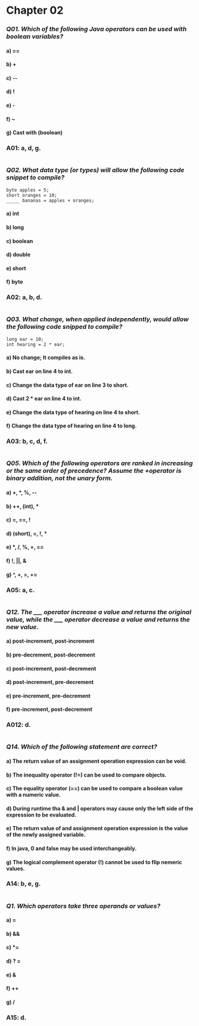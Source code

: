 # Chapter 02  
###  _Q01. Which of the following Java operators can be used with boolean variables?_ 
#### a) ==
#### b) +
#### c) --
#### d) !
#### e) -
#### f) ~
#### g) Cast with (boolean)
### A01: a, d, g.
#
### *Q02. What data type (or types) will allow the following code snippet to compile?*
```
byte apples = 5;
short oranges = 10;
_____ bananas = apples + oranges;
```
#### a) int
#### b) long 
#### c) boolean
#### d) double 
#### e) short
#### f) byte

### A02: a, b, d.

#
### *Q03. What change, when applied independently, would allow the following code snipped to compile?*

```
long ear = 10;
int hearing = 2 * ear;
```
 

#### a) No change; It compiles as is.
#### b) Cast ear on line 4 to int. 
#### c) Change the data type of ear on line 3 to short.
#### d) Cast 2 * ear on line 4 to int. 
#### e) Change the data type of hearing on line 4 to short.
#### f) Change the data type of hearing on line 4 to long.

### A03: b, c, d, f.
#
###  _Q05. Which of the following operators are ranked in increasing or the same order of precedence? Assume the +operator is binary addition, not the unary form._ 

#### a) +, *, %, --
#### b) ++, (int), *
#### c) =, ==, !
#### d) (short), =, !, *
#### e) *, /, %, +, ==
#### f) !, ||, &
#### g) ^, +, =, +=
### A05: a, c.
# 
###  _Q12. The ___ operator increase a value and returns the original value, while the ___ operator decrease a value and returns the new value._ 

#### a) post-increment, post-increment
#### b) pre-decrement, post-decrement
#### c) post-increment, post-decrement
#### d) post-increment, pre-decrement
#### e) pre-increment, pre-decrement
#### f) pre-increment, post-decrement
### A012: d. 
#
###  _Q14. Which of the following statement are correct?_ 
#### a) The return value of an assignment operation expression can be void.
#### b) The inequality operator (!=) can be used to compare objects.
#### c) The equality operator (==) can be used to compare a boolean value with a numeric value.
#### d) During runtime tha & and | operators may cause only the left side of the expression to be evaluated.
#### e) The return value of and assignment operation expression is the value of the newly assigned variable.
#### f) In java, 0 and false may be used interchangeably.
#### g) The logical complement operator (!) cannot be used to flip nemeric values.
### A14: b, e, g.
# 
###  _Q1. Which operators take three operands or values?_ 
#### a) =
#### b) &&
#### c) *=
#### d) ? =
#### e) &
#### f) ++
#### g) /
### A15: d.
# 